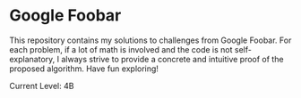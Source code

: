 # Google Foobar

This repository contains my solutions to challenges from Google Foobar. For each problem, if a lot of math is involved and the code is not self-explanatory, I always strive to provide a concrete and intuitive proof of the proposed algorithm. Have fun exploring!

Current Level: 4B
